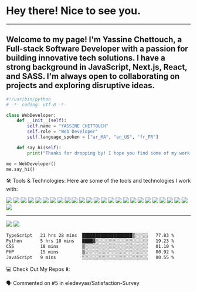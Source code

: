 # Hey there! Nice to see you.
---
Welcome to my page! I'm **Yassine Chettouch**, a Full-stack Software Developer with a passion for building innovative tech solutions. I have a strong background in JavaScript, Next.js, React, and SASS. I'm always open to collaborating on projects and exploring disruptive ideas.
---

```python
#!/usr/bin/python
# -*- coding: utf-8 -*-

class WebDeveloper:
    def __init__(self):
        self.name = "YASSINE CHETTOUCH"
        self.role = "Web Developer"
        self.language_spoken = ["ar_MA", "en_US", "fr_FR"]

    def say_hi(self):
        print("Thanks for dropping by! I hope you find some of my work interesting.")

me = WebDeveloper()
me.say_hi()
```
🛠 Tools & Technologies:
Here are some of the tools and technologies I work with:

![](https://img.shields.io/badge/mac%20os-000000?style=for-the-badge&logo=apple&logoColor=white)
![](https://img.shields.io/badge/Windows-000000?style=for-the-badge&logo=windows&logoColor=white)
![](https://img.shields.io/badge/Notion-000000?style=for-the-badge&logo=notion&logoColor=white)
![](https://img.shields.io/badge/Next.js-000000?style=for-the-badge&logo=next.js&logoColor=white)
![](https://img.shields.io/badge/React-000000?style=for-the-badge&logo=react&logoColor=white)
![](https://img.shields.io/badge/TypeScript-000000?style=for-the-badge&logo=typescript&logoColor=white)
![](https://img.shields.io/badge/JavaScript-000000?style=for-the-badge&logo=javascript&logoColor=white)
![](https://img.shields.io/badge/Tailwind%20CSS-000000?style=for-the-badge&logo=tailwind-css&logoColor=white)
![](https://img.shields.io/badge/Sass-000000?style=for-the-badge&logo=sass&logoColor=white)
![](https://img.shields.io/badge/CSS3-000000?style=for-the-badge&logo=css3&logoColor=white)
![](https://img.shields.io/badge/HTML5-000000?style=for-the-badge&logo=html5&logoColor=white)
![](https://img.shields.io/badge/Laravel-000000?style=for-the-badge&logo=laravel&logoColor=white)
![](https://img.shields.io/badge/PHP-000000?style=for-the-badge&logo=php&logoColor=white)
![](https://img.shields.io/badge/Python-000000?style=for-the-badge&logo=python&logoColor=white)
![](https://img.shields.io/badge/MySQL-000000?style=for-the-badge&logo=mysql&logoColor=white)
![](https://img.shields.io/badge/Node.js-000000?style=for-the-badge&logo=node.js&logoColor=white)
![](https://img.shields.io/badge/jQuery-000000?style=for-the-badge&logo=jquery&logoColor=white)
![](https://img.shields.io/badge/Three.js-000000?style=for-the-badge&logo=three.js&logoColor=white)
![](https://img.shields.io/badge/Firebase-000000?style=for-the-badge&logo=firebase&logoColor=white)
![](https://img.shields.io/badge/JSON-000000?style=for-the-badge&logo=json&logoColor=white)
![](https://img.shields.io/badge/Git-000000?style=for-the-badge&logo=git&logoColor=white)
![](https://img.shields.io/badge/Docker-000000?style=for-the-badge&logo=docker&logoColor=white)
![](https://img.shields.io/badge/Cloud-000000?style=for-the-badge&logo=google-cloud&logoColor=white)
![](https://img.shields.io/badge/DevOps-000000?style=for-the-badge&logo=devops&logoColor=white)
![](https://img.shields.io/badge/Bootstrap-000000?style=for-the-badge&logo=bootstrap&logoColor=white)
![](https://img.shields.io/badge/Material%20UI-000000?style=for-the-badge&logo=material-ui&logoColor=white)


---

<p align="left">
    <img src="https://github-readme-stats-beta-seven-64.vercel.app/api?username=eldevyas&count_private=true&show_icons=true&custom_title=Yassine's%20Github%20Stats:&theme=midnight-purple&border_radius=5&hide_border=true&include_all_commits=false"/>
    <img src="https://github-readme-streak-stats.herokuapp.com?user=eldevyas&theme=midnight-purple&border_radius=5&hide_border=true&date_format=M%20j%5B%2C%20Y%5D"/>
</p>

<!--START_SECTION:waka-->

```txt
TypeScript   21 hrs 28 mins  ███████████████████▒░░░░░   77.83 %
Python       5 hrs 18 mins   ████▓░░░░░░░░░░░░░░░░░░░░   19.23 %
CSS          18 mins         ▒░░░░░░░░░░░░░░░░░░░░░░░░   01.10 %
PHP          15 mins         ▒░░░░░░░░░░░░░░░░░░░░░░░░   00.92 %
JavaScript   9 mins          ░░░░░░░░░░░░░░░░░░░░░░░░░   00.55 %
```

<!--END_SECTION:waka-->

💻 Check Out My Repos ⬇️:
<!--START_SECTION:activity-->

🗣 Commented on #5 in eledevyas/Satisfaction-Survey

<!--END_SECTION:activity-->
